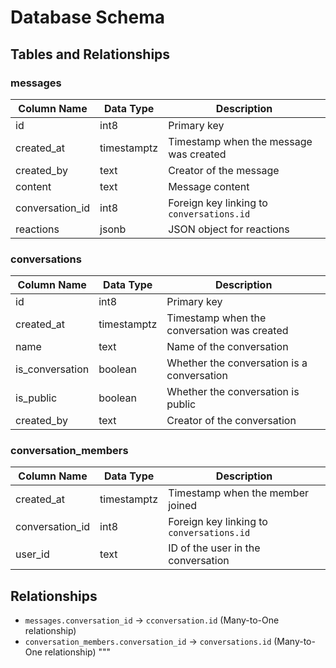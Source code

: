 # Database Schema

## Tables and Relationships

### messages

| Column Name     | Data Type   | Description                               |
| --------------- | ----------- | ----------------------------------------- |
| id              | int8        | Primary key                               |
| created_at      | timestamptz | Timestamp when the message was created    |
| created_by      | text        | Creator of the message                    |
| content         | text        | Message content                           |
| conversation_id | int8        | Foreign key linking to `conversations.id` |
| reactions       | jsonb       | JSON object for reactions                 |

### conversations

| Column Name     | Data Type   | Description                                 |
| --------------- | ----------- | ------------------------------------------- |
| id              | int8        | Primary key                                 |
| created_at      | timestamptz | Timestamp when the conversation was created |
| name            | text        | Name of the conversation                    |
| is_conversation | boolean     | Whether the conversation is a conversation  |
| is_public       | boolean     | Whether the conversation is public          |
| created_by      | text        | Creator of the conversation                 |

### conversation_members

| Column Name     | Data Type   | Description                               |
| --------------- | ----------- | ----------------------------------------- |
| created_at      | timestamptz | Timestamp when the member joined          |
| conversation_id | int8        | Foreign key linking to `conversations.id` |
| user_id         | text        | ID of the user in the conversation        |

## Relationships

- `messages.conversation_id` → `cconversation.id` (Many-to-One relationship)
- `conversation_members.conversation_id` → `conversations.id` (Many-to-One relationship)
  """
